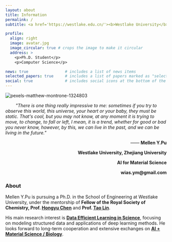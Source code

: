 ```yaml
---
layout: about
title: Information
permalink: /
subtitle: <a href='https://westlake.edu.cn/'><b>Westlake University</b></a>. No.600 Dunyu Road, Hangzhou, Zhejiang, China.

profile:
  align: right
  image: avatar.jpg
  image_circular: true # crops the image to make it circular
  address: >
    <p>Ph.D. Student</p>
    <p>Computer Science</p>

news: true                # includes a list of news items
selected_papers: true     # includes a list of papers marked as "selected={true}"
social: true              # includes social icons at the bottom of the page
---
```

![pexels-matthew-montrone-1324803](https://github.com/Dandelionym/Dandelionym/assets/62579469/102ff16b-ed78-431c-9c95-351a0fcefa70)

&emsp;&emsp; <i>"There is one thing really impressive to me: sometimes if you try to observe this world, this universe, your heart or your baby, they must be static. That's cool, but you may not know, at any moment it is trying to move, to change, to fall or left, I mean, it is a trend, whether for good or bad you never know, however, by this, we can live in the past, and we can be living in the future."</i>

<p align="right"> —— <b>Mellen Y.Pu</b> </p>

<p align="right"><b>Westlake University, Zhejiang University</b> </p>

<p align="right"><b>AI for Material Science</b> </p>

<p align="right"><b>wias.ym@gmail.com</b> </p>

### About

[//]: # (In 2019, he authored a collection of poems titled *Season of the Rain*, and in 2020, he followed up with a collection of prose titled *Remember the Snow*. His literary prowess was recognized when he won first prize in the National Youth Writing Competition in 2020. From 2018 to 2021, he held the position of **[Executive Vice Chairman at Tinder Literature]&#40;http://zghaowx.com/&#41;**, where he oversaw the publication of several of his literary works both online and in print.)

[//]: # ()
[//]: # (In addition to his achievements in the field of literature, he is also a highly skilled **[Software Engineer]&#40;&#41;**. In 2021, he developed a web-based system for online cooperation aimed at promoting knowledge sharing in society. He also designed the Intelligent Assisted Diagnosis System for Bladder Cancer Imaging, a widely-used remote diagnosis tool, as well as four other widely-utilized web systems.)

[//]: # (He earned a B.S. degree in software engineering from YNU in China, where he pursued his passion for research under the guidance of Prof. Cheng Xie and his one-year research on Industrial Network Data Mining and Graph Learning proved to be highly productive. He then embarked on a two-year research project on Bladder Cancer Imaging Analysis, working with Researcher [Chunming Guo]&#40;https://scholar.google.com/citations?user=lI82lJUAAAAJ&#41; and later collaborating with Prof. [Lin Yang]&#40;https://en.westlake.edu.cn/faculty/lin-yang.html&#41; on a similar topic.)

Mellen Y.Pu is pursuing a Ph.D. in the School of Engineering at Westlake University, under the mentorship of **Fellow of the Royal Society of Chemistry, Prof. [Hongyu Chen](https://en.westlake.edu.cn/faculty/hongyu-chen.html)** and **Prof. [Tao Lin](https://en.westlake.edu.cn/faculty/tao-lin.html)**. 

His main research interest is **<u>Data Efficient Learning in Science</u>**, focusing on modeling structured data and applications of deep learning methods. He looks forward to long-term cooperation and extensive exchanges on **<u>AI + Material Science / Biology</u>**.

<br/>

